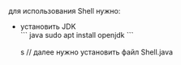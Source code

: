 <title>ShellOnJava</title>
для использования Shell нужно: <br>
<ul>
  <li>установить JDK <br> 
    ``` java 
    sudo apt install openjdk
    ``` </li><br>
s
// далее нужно установить файл Shell.java
</ul>
